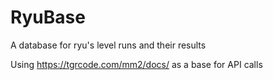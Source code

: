 # RyuBase
A database for ryu's level runs and their results


Using https://tgrcode.com/mm2/docs/ as a base for API calls